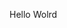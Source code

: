 Hello Wolrd





























































































































































































































































































